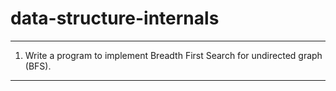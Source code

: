 # data-structure-internals
*****************************************************
1. Write a program to implement Breadth First Search for undirected graph (BFS).
*****************************************************
